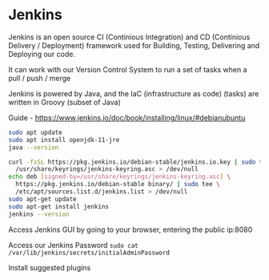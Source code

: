 # Jenkins

Jenkins is an open source CI (Continious Integration) and CD (Continious Delivery / Deployment) framework used for Building, Testing, Delivering and Deploying our code. 

It can work with our Version Control System to run a set of tasks when a pull / push / merge 

Jenkins is powered by Java, and the IaC (infrastructure as code) (tasks) are written in Groovy (subset of Java)

Guide - https://www.jenkins.io/doc/book/installing/linux/#debianubuntu
```bash
sudo apt update
sudo apt install openjdk-11-jre
java --version

curl -fsSL https://pkg.jenkins.io/debian-stable/jenkins.io.key | sudo tee \
  /usr/share/keyrings/jenkins-keyring.asc > /dev/null
echo deb [signed-by=/usr/share/keyrings/jenkins-keyring.asc] \
  https://pkg.jenkins.io/debian-stable binary/ | sudo tee \
  /etc/apt/sources.list.d/jenkins.list > /dev/null
sudo apt-get update
sudo apt-get install jenkins
jenkins --version 
```

Access Jenkins GUI by going to your browser, entering the public ip:8080

Access our Jenkins Password 
`sudo cat /var/lib/jenkins/secrets/initialAdminPassword`

Install suggested plugins
